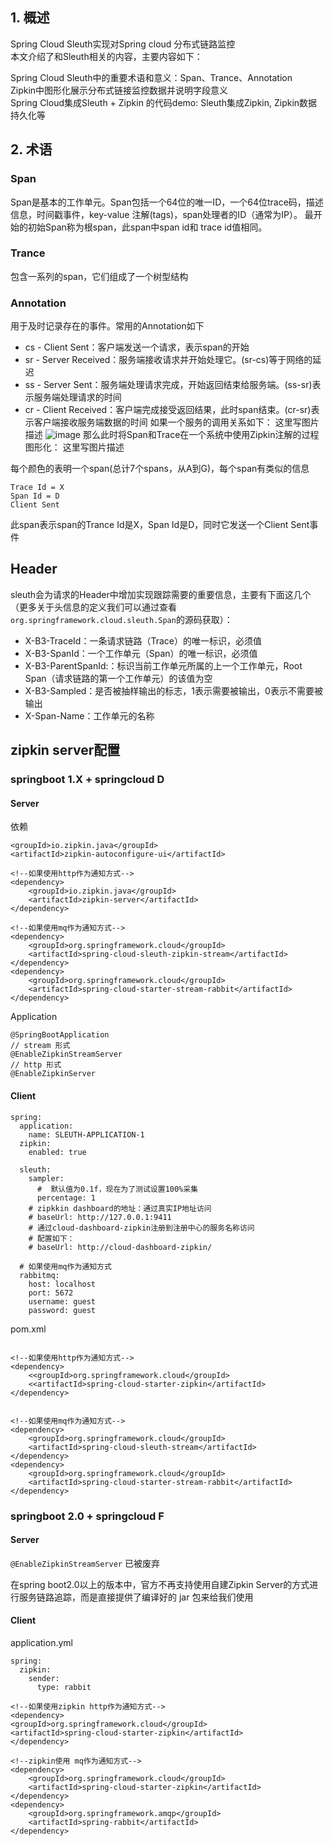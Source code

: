 ## 1. 概述
Spring Cloud Sleuth实现对Spring cloud 分布式链路监控  
本文介绍了和Sleuth相关的内容，主要内容如下：  

Spring Cloud Sleuth中的重要术语和意义：Span、Trance、Annotation  
Zipkin中图形化展示分布式链接监控数据并说明字段意义  
Spring Cloud集成Sleuth + Zipkin 的代码demo: Sleuth集成Zipkin, Zipkin数据持久化等  

## 2. 术语
### Span 
Span是基本的工作单元。Span包括一个64位的唯一ID，一个64位trace码，描述信息，时间戳事件，key-value 注解(tags)，span处理者的ID（通常为IP）。 
最开始的初始Span称为根span，此span中span id和 trace id值相同。

### Trance 
包含一系列的span，它们组成了一个树型结构

### Annotation 
用于及时记录存在的事件。常用的Annotation如下

- cs - Client Sent：客户端发送一个请求，表示span的开始
- sr - Server Received：服务端接收请求并开始处理它。(sr-cs)等于网络的延迟
- ss - Server Sent：服务端处理请求完成，开始返回结束给服务端。(ss-sr)表示服务端处理请求的时间
- cr - Client Received：客户端完成接受返回结果，此时span结束。(cr-sr)表示客户端接收服务端数据的时间
如果一个服务的调用关系如下： 
这里写图片描述
![image](http://daixiaoyu.com/images/distributed-tracing/dt003.png)
那么此时将Span和Trace在一个系统中使用Zipkin注解的过程图形化： 
这里写图片描述

每个颜色的表明一个span(总计7个spans，从A到G)，每个span有类似的信息

```
Trace Id = X
Span Id = D
Client Sent
```

此span表示span的Trance Id是X，Span Id是D，同时它发送一个Client Sent事件

## Header
sleuth会为请求的Header中增加实现跟踪需要的重要信息，主要有下面这几个
（更多关于头信息的定义我们可以通过查看 `org.springframework.cloud.sleuth.Span`的源码获取）：

- X-B3-TraceId：一条请求链路（Trace）的唯一标识，必须值
- X-B3-SpanId：一个工作单元（Span）的唯一标识，必须值
- X-B3-ParentSpanId:：标识当前工作单元所属的上一个工作单元，Root Span（请求链路的第一个工作单元）的该值为空
- X-B3-Sampled：是否被抽样输出的标志，1表示需要被输出，0表示不需要被输出
- X-Span-Name：工作单元的名称



## zipkin server配置
### springboot 1.X + springcloud D
#### Server

依赖
```
<groupId>io.zipkin.java</groupId>
<artifactId>zipkin-autoconfigure-ui</artifactId>

<!--如果使用http作为通知方式-->
<dependency>
    <groupId>io.zipkin.java</groupId>
    <artifactId>zipkin-server</artifactId>
</dependency>

<!--如果使用mq作为通知方式-->
<dependency>
    <groupId>org.springframework.cloud</groupId>
    <artifactId>spring-cloud-sleuth-zipkin-stream</artifactId>
</dependency>
<dependency>
    <groupId>org.springframework.cloud</groupId>
    <artifactId>spring-cloud-starter-stream-rabbit</artifactId>
</dependency>
```

Application
```
@SpringBootApplication
// stream 形式
@EnableZipkinStreamServer
// http 形式
@EnableZipkinServer
```

#### Client

```
spring:
  application:
    name: SLEUTH-APPLICATION-1
  zipkin:
    enabled: true

  sleuth:
    sampler:
      #  默认值为0.1f，现在为了测试设置100%采集
      percentage: 1
    # zipkkin dashboard的地址：通过真实IP地址访问
    # baseUrl: http://127.0.0.1:9411
    # 通过cloud-dashboard-zipkin注册到注册中心的服务名称访问
    # 配置如下：
    # baseUrl: http://cloud-dashboard-zipkin/

  # 如果使用mq作为通知方式
  rabbitmq:
    host: localhost
    port: 5672
    username: guest
    password: guest
```

pom.xml
```

<!--如果使用http作为通知方式-->
<dependency>
    <<groupId>org.springframework.cloud</groupId>
    <<artifactId>spring-cloud-starter-zipkin</artifactId>
</dependency>


<!--如果使用mq作为通知方式-->
<dependency>
    <groupId>org.springframework.cloud</groupId>
    <artifactId>spring-cloud-sleuth-stream</artifactId>
</dependency>
<dependency>
    <groupId>org.springframework.cloud</groupId>
    <artifactId>spring-cloud-starter-stream-rabbit</artifactId>
</dependency>
```


### springboot 2.0 + springcloud F

#### Server
`@EnableZipkinStreamServer`
已被废弃

在spring boot2.0以上的版本中，官方不再支持使用自建Zipkin Server的方式进行服务链路追踪，而是直接提供了编译好的 jar 包来给我们使用



#### Client
application.yml
```
spring:
  zipkin:
    sender:
      type: rabbit
```

```
<!--如果使用zipkin http作为通知方式-->
<dependency>
<groupId>org.springframework.cloud</groupId>
<artifactId>spring-cloud-starter-zipkin</artifactId>
</dependency>

<!--zipkin使用 mq作为通知方式-->
<dependency>
    <groupId>org.springframework.cloud</groupId>
    <artifactId>spring-cloud-starter-zipkin</artifactId>
</dependency>
<dependency>
    <groupId>org.springframework.amqp</groupId>
    <artifactId>spring-rabbit</artifactId>
</dependency>
```